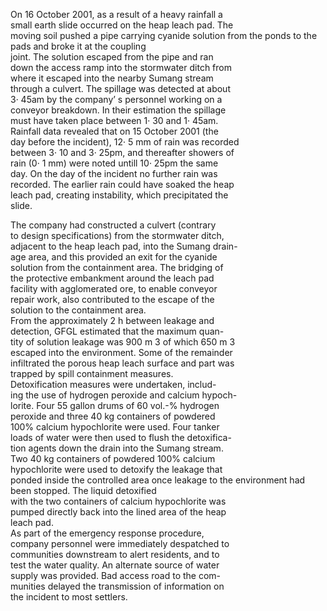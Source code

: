 

On 16 October 2001, as a result of a heavy rainfall a  
small earth slide occurred on the heap leach pad. The  
moving soil pushed a pipe carrying cyanide solution 
from the ponds to the pads and broke it at the coupling  
joint. The solution escaped from the pipe and ran  
down the access ramp into the stormwater ditch from  
where it escaped into the nearby Sumang stream  
through a culvert. The spillage was detected at about  
3· 45am by the company’ s personnel working on a  
conveyor breakdown. In their estimation the spillage  
must have taken place between 1· 30 and 1· 45am.  
Rainfall data revealed that on 15 October 2001 (the  
day before the incident), 12· 5 mm of rain was recorded  
between 3· 10 and 3· 25pm, and thereafter showers of  
rain (0· 1 mm) were noted untill 10· 25pm the same  
day. On the day of the incident no further rain was  
recorded. The earlier rain could have soaked the heap  
leach pad, creating instability, which precipitated the  
slide.

The company had constructed a culvert (contrary  
to design specifications) from the stormwater ditch,  
adjacent to the heap leach pad, into the Sumang drain-  
age area, and this provided an exit for the cyanide  
solution from the containment area. The bridging of  
the protective embankment around the leach pad  
facility with agglomerated ore, to enable conveyor  
repair work, also contributed to the escape of the  
solution to the containment area.  
From the approximately 2 h between leakage and  
detection, GFGL estimated that the maximum quan-  
tity of solution leakage was 900 m 3 of which 650 m 3  
escaped into the environment. Some of the remainder  
infiltrated the porous heap leach surface and part was  
trapped by spill containment measures.  
Detoxification measures were undertaken, includ-  
ing the use of hydrogen peroxide and calcium hypoch-  
lorite. Four 55 gallon drums of 60 vol.-% hydrogen  
peroxide and three 40 kg containers of powdered  
100% calcium hypochlorite were used. Four tanker  
loads of water were then used to flush the detoxifica-  
tion agents down the drain into the Sumang stream.  
Two 40 kg containers of powdered 100% calcium  
hypochlorite were used to detoxify the leakage that  
ponded inside the controlled area once leakage to the
environment had been stopped. The liquid detoxified  
with the two containers of calcium hypochlorite was  
pumped directly back into the lined area of the heap  
leach pad.  
As part of the emergency response procedure,  
company personnel were immediately despatched to  
communities downstream to alert residents, and to  
test the water quality. An alternate source of water  
supply was provided. Bad access road to the com-  
munities delayed the transmission of information on  
the incident to most settlers.

